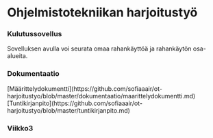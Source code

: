<h1>Ohjelmistotekniikan harjoitustyö</h1>


<h3> Kulutussovellus</h3>
Sovelluksen avulla voi seurata omaa rahankäyttöä ja rahankäytön osa-alueita.


<h3> Dokumentaatio</h3>
[Määrittelydokumentti](https://github.com/sofiaaair/ot-harjoitustyo/blob/master/dokumentaatio/maarittelydokumentti.md)
[Tuntikirjanpito](https://github.com/sofiaaair/ot-harjoitustyo/blob/master/tuntikirjanpito.md)
<h3>Viikko3</h3>

